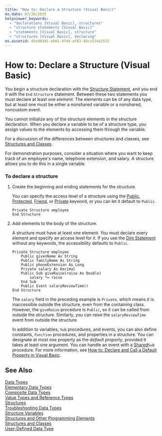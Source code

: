 ```yaml
---
title: "How to: Declare a Structure (Visual Basic)"
ms.date: 07/20/2015
helpviewer_keywords: 
  - "declarations [Visual Basic], structures"
  - "structure statements [Visual Basic]"
  - "statements [Visual Basic], structure"
  - "structures [Visual Basic], declaring"
ms.assetid: d5e98381-eb81-47d4-af83-48cc534a2572
---
```

# How to: Declare a Structure (Visual Basic)
You begin a structure declaration with the [Structure Statement](../../../../visual-basic/language-reference/statements/structure-statement.md), and you end it with the `End` `Structure` statement. Between these two statements you must declare at least one *element*. The elements can be of any data type, but at least one must be either a nonshared variable or a nonshared, noncustom event.  
  
 You cannot initialize any of the structure elements in the structure declaration. When you declare a variable to be of a structure type, you assign values to the elements by accessing them through the variable.  
  
 For a discussion of the differences between structures and classes, see [Structures and Classes](../../../../visual-basic/programming-guide/language-features/data-types/structures-and-classes.md).  
  
 For demonstration purposes, consider a situation where you want to keep track of an employee's name, telephone extension, and salary. A structure allows you to do this in a single variable.  
  
### To declare a structure  
  
1.  Create the beginning and ending statements for the structure.  
  
     You can specify the access level of a structure using the [Public](../../../../visual-basic/language-reference/modifiers/public.md), [Protected](../../../../visual-basic/language-reference/modifiers/protected.md), [Friend](../../../../visual-basic/language-reference/modifiers/friend.md), or [Private](../../../../visual-basic/language-reference/modifiers/private.md) keyword, or you can let it default to `Public`.  
  
    ```  
    Private Structure employee  
    End Structure  
    ```  
  
2.  Add elements to the body of the structure.  
  
     A structure must have at least one element. You must declare every element and specify an access level for it. If you use the [Dim Statement](../../../../visual-basic/language-reference/statements/dim-statement.md) without any keywords, the accessibility defaults to `Public`.  
  
    ```  
    Private Structure employee  
        Public givenName As String  
        Public familyName As String  
        Public phoneExtension As Long  
        Private salary As Decimal  
        Public Sub giveRaise(raise As Double)  
            salary *= raise  
        End Sub  
        Public Event salaryReviewTime()  
    End Structure  
    ```  
  
     The `salary` field in the preceding example is `Private`, which means it is inaccessible outside the structure, even from the containing class. However, the `giveRaise` procedure is `Public`, so it can be called from outside the structure. Similarly, you can raise the `salaryReviewTime` event from outside the structure.  
  
     In addition to variables, `Sub` procedures, and events, you can also define constants, `Function` procedures, and properties in a structure. You can designate at most one property as the *default property*, provided it takes at least one argument. You can handle an event with a [Shared](../../../../visual-basic/language-reference/modifiers/shared.md)`Sub` procedure. For more information, see [How to: Declare and Call a Default Property in Visual Basic](../../../../visual-basic/programming-guide/language-features/procedures/how-to-declare-and-call-a-default-property.md).  
  
## See Also  
 [Data Types](../../../../visual-basic/programming-guide/language-features/data-types/index.md)  
 [Elementary Data Types](../../../../visual-basic/programming-guide/language-features/data-types/elementary-data-types.md)  
 [Composite Data Types](../../../../visual-basic/programming-guide/language-features/data-types/composite-data-types.md)  
 [Value Types and Reference Types](../../../../visual-basic/programming-guide/language-features/data-types/value-types-and-reference-types.md)  
 [Structures](../../../../visual-basic/programming-guide/language-features/data-types/structures.md)  
 [Troubleshooting Data Types](../../../../visual-basic/programming-guide/language-features/data-types/troubleshooting-data-types.md)  
 [Structure Variables](../../../../visual-basic/programming-guide/language-features/data-types/structure-variables.md)  
 [Structures and Other Programming Elements](../../../../visual-basic/programming-guide/language-features/data-types/structures-and-other-programming-elements.md)  
 [Structures and Classes](../../../../visual-basic/programming-guide/language-features/data-types/structures-and-classes.md)  
 [User-Defined Data Type](../../../../visual-basic/language-reference/data-types/user-defined-data-type.md)
